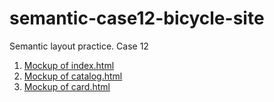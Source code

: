 # semantic-case12-bicycle-site
Semantic layout practice. Case 12

1. [Mockup of index.html](img/index-mock.jpeg)
2. [Mockup of catalog.html](img/catalog-mock.jpeg)
3. [Mockup of card.html](img/card-mock.jpeg)

